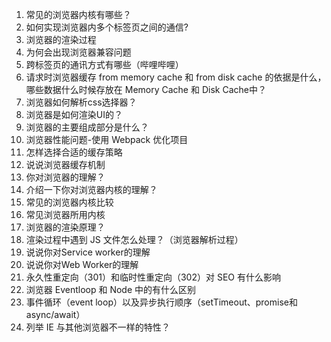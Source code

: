 
1. 常见的浏览器内核有哪些？
2. 如何实现浏览器内多个标签页之间的通信?
3. 浏览器的渲染过程
4. 为何会出现浏览器兼容问题
5. 跨标签页的通讯方式有哪些（哔哩哔哩）
6. 请求时浏览器缓存 from memory cache 和 from disk cache 的依据是什么，哪些数据什么时候存放在 Memory Cache 和 Disk Cache中？
7. 浏览器如何解析css选择器？
8. 浏览器是如何渲染UI的？
9. 浏览器的主要组成部分是什么？
10. 浏览器性能问题-使用 Webpack 优化项目
11. 怎样选择合适的缓存策略
12. 说说浏览器缓存机制
13. 你对浏览器的理解？
14. 介绍一下你对浏览器内核的理解？
15. 常见的浏览器内核比较
16. 常见浏览器所用内核
17. 浏览器的渲染原理？
18. 渲染过程中遇到 JS 文件怎么处理？（浏览器解析过程）
19. 说说你对Service worker的理解
20. 说说你对Web Worker的理解
21. 永久性重定向（301）和临时性重定向（302）对 SEO 有什么影响
22. 浏览器 Eventloop 和 Node 中的有什么区别
23. 事件循环（event loop）以及异步执行顺序（setTimeout、promise和async/await）
24. 列举 IE 与其他浏览器不一样的特性？
